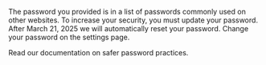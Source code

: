  The password you provided is in a list of passwords commonly used on other websites. To increase your security, you must update your password. After March 21, 2025 we will automatically reset your password. Change your password on the settings page.

Read our documentation on safer password practices.